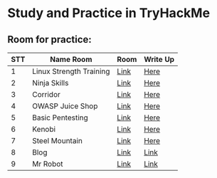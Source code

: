 # Study and Practice in TryHackMe



<h2> Room for practice: </h2>

| STT | Name Room | Room | Write Up |
| --- | --- | --- | --- |
| 1 | Linux Strength Training | [Link](https://tryhackme.com/r/room/linuxstrengthtraining) | [Here](https://github.com/vanniichan/TryHackMe/tree/main/Linux%20Strength%20Training)
| 2 | Ninja Skills | [Link](https://tryhackme.com/r/room/ninjaskills)| [Here](https://github.com/vanniichan/TryHackMe/tree/main/Ninja%20Skills)
| 3 | Corridor | [Link](https://tryhackme.com/r/room/corridor)| [Here](https://github.com/vanniichan/TryHackMe/tree/main/Corridor)
| 4 | OWASP Juice Shop | [Link](https://tryhackme.com/r/room/owaspjuiceshop)| [Here](https://github.com/vanniichan/TryHackMe/tree/main/OWASP%20Juice%20Shop)
| 5 | Basic Pentesting | [Link](https://tryhackme.com/r/room/basicpentestingjt) | [Here](https://github.com/vanniichan/TryHackMe/tree/main/Basic%20Pentesting)|
| 6 | Kenobi | [Link](https://tryhackme.com/r/room/kenobi) | [Here](https://github.com/vanniichan/TryHackMe/tree/main/Kenobi)|
| 7 | Steel Mountain | [Link](https://tryhackme.com/r/room/steelmountain) | [Here](https://github.com/vanniichan/TryHackMe/tree/main/Steel%20Mountain)|
| 8 | Blog | [Link](https://tryhackme.com/r/room/blog) | [Link](https://github.com/vanniichan/TryHackMe/blob/main/Blog/WriteUp.md) | 
| 9 | Mr Robot | [Link](https://tryhackme.com/r/room/mrrobot) | [Link](https://github.com/vanniichan/TryHackMe/blob/main/Mr%20Robot/WriteUp.md) |
